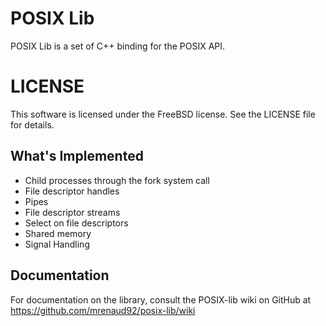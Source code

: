 # POSIX Lib #

POSIX Lib is a set of C++ binding for the POSIX API.

# LICENSE #

This software is licensed under the FreeBSD license. See the LICENSE file
for details.

<!-- =-=-=-=-=-=-=-=-=-=-=-=-=-=-=-=-=-=-=-=-=-=-=-=-=-=-=-=-=-=- -->
## What's Implemented ##

* Child processes through the fork system call
* File descriptor handles
* Pipes
* File descriptor streams
* Select on file descriptors
* Shared memory
* Signal Handling


<!-- =-=-=-=-=-=-=-=-=-=-=-=-=-=-=-=-=-=-=-=-=-=-=-=-=-=-=-=-=-=- -->
## Documentation ##

For documentation on the library, consult the POSIX-lib wiki on GitHub
at https://github.com/mrenaud92/posix-lib/wiki
